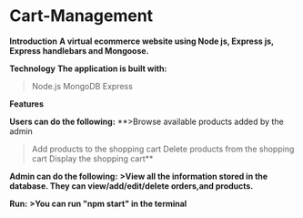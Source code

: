 # Cart-Management
**Introduction**
**A virtual ecommerce website using Node js, Express js, Express handlebars and Mongoose.**
 
**Technology**
    **The application is built with:**
>Node.js
>MongoDB 
>Express 
 
**Features**

**Users can do the following:**
**>Browse available products added by the admin
>Add products to the shopping cart
>Delete products from the shopping cart
>Display the shopping cart**

**Admin can do the following:**
**>View all the information stored in the database. They can view/add/edit/delete orders,and products.**

**Run:**
**>You can run "npm start" in the terminal**
